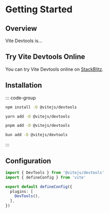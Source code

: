 # Getting Started

## Overview

Vite Devtools is...

## Try Vite Devtools Online

You can try Vite Devtools online on [StackBlitz](https://vite.new).

## Installation

::: code-group

```bash [npm]
npm install -D @vitejs/devtools
```

```bash [yarn]
yarn add -D @vitejs/devtools
```

```bash [pnpm]
pnpm add -D @vitejs/devtools
```

```bash [bun]
bun add -D @vitejs/devtools
```

:::

## Configuration

```ts [vite.config.ts] twoslash
import { DevTools } from '@vitejs/devtools'
import { defineConfig } from 'vite'

export default defineConfig({
  plugins: [
    DevTools(),
  ],
})
```
